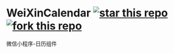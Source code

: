 # WeiXinCalendar [![star this repo](http://github-svg-buttons.herokuapp.com/star.svg?user=380428652&repo=WeiXinCalendar&style=flat&background=1081C1)](http://github.com/Urinx/WeiXinCalendar) [![fork this repo](http://github-svg-buttons.herokuapp.com/fork.svg?user=380428652&repo=WeiXinCalendar&style=flat&background=1081C1)](http://github.com/380428652/WeiXinCalendar/fork)
微信小程序-日历组件
